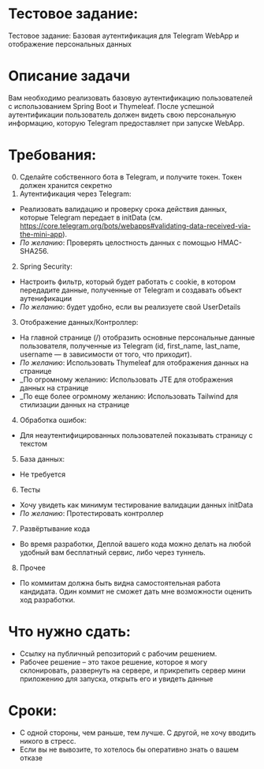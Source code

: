# Тестовое задание:
Тестовое задание:  Базовая аутентификация для Telegram WebApp и отображение персональных данных

# Описание задачи
Вам необходимо реализовать базовую аутентификацию пользователей с использованием Spring Boot и Thymeleaf. После успешной аутентификации пользователь должен видеть свою персональную информацию, которую Telegram предоставляет при запуске WebApp.

# Требования:
0. Сделайте собственного бота в Telegram, и получите токен. Токен должен хранится секретно
1. Аутентификация через Telegram:
*	Реализовать валидацию и проверку срока действия данных, которые Telegram передает в initData (см. https://core.telegram.org/bots/webapps#validating-data-received-via-the-mini-app).
*	_По желанию_: Проверять целостность данных с помощью HMAC-SHA256.
2. Spring Security:
*	Настроить фильтр, который будет работать с cookie, в котором передадите данные, полученные от Telegram и создавать объект аутенификации
* _По желанию_: будет удобно, если вы реализуете свой UserDetails 
3. Отображение данных/Контроллер:
* На главной странице (/) отобразить основные персональные данные пользователя, полученные из Telegram (id, first_name, last_name, username — в зависимости от того, что приходит).
* _По желанию_: Использовать Thymeleaf для отображения данных на странице
* _По огромному желанию: Использовать JTE для отображения данных на странице 
* _По еще более огромному желанию: Использовать Tailwind для стилизации данных на странице 
4. Обработка ошибок:
* Для неаутентифицированных пользователей показывать страницу с текстом
5. База данных:
* Не требуется
6. Тесты
* Хочу увидеть как минимум тестирование валидации данных initData
* _По желанию_: Протестировать контроллер
7. Развёртывание кода
* Во время разработки, Деплой вашего кода можно делать на любой удобный вам бесплатный сервис, либо через туннель.
8. Прочее
* По коммитам должна быть видна самостоятельная работа кандидата. Один коммит не сможет дать мне возможности оценить ход разработки.

# Что нужно сдать:
* Ссылку на публичный репозиторий с рабочим решением.
* Рабочее решение – это такое решение, которое я могу склонировать, развернуть на сервере, и прикрепить сервер мини приложению для запуска, открыть его и увидеть данные

# Сроки:
* С одной стороны, чем раньше, тем лучше. С другой, не хочу вводить никого в стресс.
* Если вы не вывозите, то хотелось бы оперативно знать о вашем отказе

